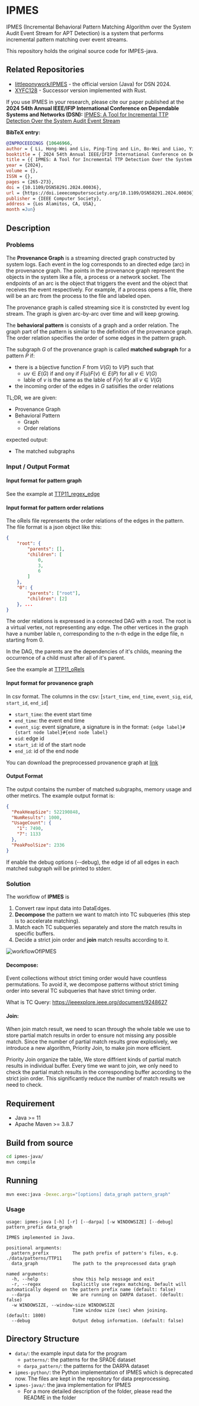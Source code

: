 # IPMES

IPMES (Incremental Behavioral Pattern Matching Algorithm over the System Audit Event Stream for APT Detection) is a system that performs incremental pattern matching over event streams.

This repository holds the original source code for IMPES-java.

## Related Repositories
- [littleponywork/IPMES](https://github.com/littleponywork/IPMES) - the official version (Java) for DSN 2024.
- [XYFC128](https://github.com/XYFC128/IPMES_PLUS) - Successor version implemented with Rust.

If you use IPMES in your research, please cite our paper published at the  **2024 54th Annual IEEE/IFIP International Conference on Dependable Systems and Networks (DSN):**  [IPMES: A Tool for Incremental TTP Detection Over the System Audit Event Stream](https://doi.ieeecomputersociety.org/10.1109/DSN58291.2024.00036)

**BibTeX entry:**
```bibtex
@INPROCEEDINGS {10646966,
author = { Li, Hong-Wei and Liu, Ping-Ting and Lin, Bo-Wei and Liao, Yi-Chun and Huang, Yennun },
booktitle = { 2024 54th Annual IEEE/IFIP International Conference on Dependable Systems and Networks (DSN) },
title = {{ IPMES: A Tool for Incremental TTP Detection Over the System Audit Event Stream }},
year = {2024},
volume = {},
ISSN = {},
pages = {265-273},
doi = {10.1109/DSN58291.2024.00036},
url = {https://doi.ieeecomputersociety.org/10.1109/DSN58291.2024.00036},
publisher = {IEEE Computer Society},
address = {Los Alamitos, CA, USA},
month =Jun}

```

## Description

### Problems

The **Provenance Graph** is a streaming directed graph constructed by system logs. Each event in the log corresponds to an directed edge (arc) in the provenance graph. The points in the provenance graph represent the objects in the system like a file, a process or a network socket. The endpoints of an arc is the object that triggers the event and the object that receives the event respectively. For example, if a process opens a file, there will be an arc from the process to the file and labeled open.

The provenance graph is called streaming sice it is constrcted by event log stream. The graph is given arc-by-arc over time and will keep growing.

The **behavioral pattern** is consists of a graph and a order relation. The graph part of the pattern is similar to the definition of the provenance graph. The order relation specifies the order of some edges in the pattern graph.

The subgraph $G$ of the provenance graph is called **matched subgraph** for a pattern $P$ if:
- there is a bijective function $F$ from $V(G)$ to $V(P)$ such that
    - $uv \in E(G)$ if and ony if $F(u)F(v) \in E(P)$ for all $v \in V(G)$
    - lable of $v$ is the same as the lable of $F(v)$ for all $v \in V(G)$
- the incoming order of the edges in $G$ satisifies the order relations

TL;DR, we are given:
- Provenance Graph
- Behavioral Pattern
	- Graph
	- Order relations

expected output:
- The matched subgraphs


### Input / Output Format

#### Input format for pattern graph

See the example at [TTP11_regex_edge](data/patterns/TTP11_regex_edge.json)

#### Input format for pattern order relations

The oRels file reprensents the order relations of the edges in the pattern.
The file format is a json object like this:

```json
{
    "root": {
        "parents": [],
        "children": [
            0,
            3,
            6
        ]
    },
    "0": {
        "parents": ["root"],
        "children": [2]
    }, ...
}
```

The order relations is expressed in a connected DAG with a root. The root is a virtual vertex, not representing any edge. The other vertices in the graph have a number lable n, corresponding to the n-th edge in the edge file, n starting from 0.

In the DAG, the parents are the dependencies of it's childs, meaning the occurrence of a child must after all of it's parent.

See the example at [TTP11_oRels](data/patterns/TTP11_oRels.json)

#### Input format for provanence graph

In csv format. The columns in the csv: [`start_time`, `end_time`, `event_sig`, `eid`, `start_id`, `end_id`]
- `start_time`: the event start time
- `end_time`:   the event end time
- `event_sig`:  event signature, a signature is in the format: `{edge label}#{start node label}#{end node label}`
- `eid`:        edge id
- `start_id`:   id of the start node
- `end_id`:     id of the end node

You can download the preprocessed provanence graph at [link](https://drive.google.com/file/d/1Iwydm_JaF1p2fls1KXazExIxfnjygUeY/view?usp=sharing)

#### Output Format

The output contains the number of matched subgraphs, memory usage and other metircs.
The example output format is:
```json
{
  "PeakHeapSize": 522190848,
  "NumResults": 1000,
  "UsageCount": {
    "1": 7490,
    "7": 1133
  },
  "PeakPoolSize": 2336
}
```

If enable the debug options (--debug), the edge id of all edges in each matched subgraph will be printed to stderr.

### Solution
The workflow of **IPMES** is
1. Convert raw input data into DataEdges.
2. **Decompose** the pattern we want to match into TC subqueries (this step is to accelerate matching).
3. Match each TC subqueries separately and store the match results in specific buffers.
4. Decide a strict join order and **join** match results according to it.

![workflowOfIPMES](images/workflowOfIPMES.png)

#### Decompose:
Event collections without strict timing order would have countless permutations. To avoid it, we decompose patterns without strict timing order into several TC subqueries that have strict timing order.

What is TC Query: https://ieeexplore.ieee.org/document/9248627

#### Join:
When join match result, we need to scan through the whole table we use to store partial match results in order to ensure not missing any possible match. Since the number of partial match results grow explosively, we introduce a new algorithm, Priority Join, to make join more efficient.

Priority Join organize the table, We store diffrient kinds of partial match results in individual buffer. Every time we want to join, we only need to check the partial match results in the corresponding buffer according to the strict join order. This significantly reduce the number of match results we need to check.



## Requirement

- Java >= 11
- Apache Maven >= 3.8.7

## Build from source

```bash
cd ipmes-java/
mvn compile
```

## Running

```bash
mvn exec:java -Dexec.args="[options] data_graph pattern_graph"
```

### Usage

```
usage: ipmes-java [-h] [-r] [--darpa] [-w WINDOWSIZE] [--debug] pattern_prefix data_graph

IPMES implemented in Java.

positional arguments:
  pattern_prefix         The path prefix of pattern's files, e.g. ./data/patterns/TTP11
  data_graph             The path to the preprocessed data graph

named arguments:
  -h, --help             show this help message and exit
  -r, --regex            Explicitly use regex matching. Default will automatically depend on the pattern prefix name (default: false)
  --darpa                We are running on DARPA dataset. (default: false)
  -w WINDOWSIZE, --window-size WINDOWSIZE
                         Time window size (sec) when joining. (default: 1800)
  --debug                Output debug information. (default: false)
```

## Directory Structure

- `data/`: the example input data for the program
    - `patterns/`: the patterns for the SPADE dataset
    - `darpa_pattern/`: the patterns for the DARPA dataset
- `ipmes-python/`: the Python implementation of IPMES which is deprecated now. The files are kept in the repository for data preprocessing.
- `ipmes-java/`: the java implementation for IPMES
    - For a more detailed description of the folder, please read the README in the folder
